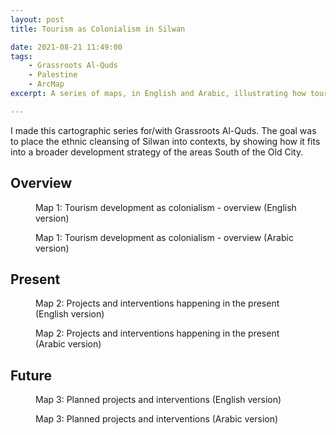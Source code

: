 ```yaml
---
layout: post
title: Tourism as Colonialism in Silwan

date: 2021-08-21 11:49:00
tags:
    - Grassroots Al-Quds
    - Palestine
    - ArcMap
excerpt: A series of maps, in English and Arabic, illustrating how tourism development is used for ethnic cleansing in Silwan.

---
```


I made this cartographic series for/with Grassroots Al-Quds. The goal was to place the ethnic cleansing of Silwan into contexts, by showing how it fits into a broader development strategy of the areas South of the Old City. 

## Overview

<figure class="align-center">
  <img src="{{ '/img/Silwan-2.3-map1-EN.jpg' | absolute_url }}" alt="">
    <figcaption>
	 Map 1: Tourism development as colonialism - overview (English version)
	</figcaption>
</figure>

<figure class="align-center">
  <img src="{{ '/img/Silwan-2.3-map1-AR.jpg' | absolute_url }}" alt="">
  <figcaption>
	 Map 1: Tourism development as colonialism - overview (Arabic version)
	</figcaption>
</figure>

## Present

<figure class="align-center">
  <img src="{{ '/img/Silwan-2.3-map2-EN.jpg' | absolute_url }}" alt="">
    <figcaption>
	 Map 2: Projects and interventions happening in the present (English version)
	</figcaption>
</figure>

<figure class="align-center">
  <img src="{{ '/img/Silwan-2.5-map2-AR.jpg' | absolute_url }}" alt="">
  <figcaption>
	 Map 2: Projects and interventions happening in the present (Arabic version)
	</figcaption>
</figure>

## Future

<figure class="align-center">
  <img src="{{ '/img/Silwan-2.3-map3-EN.jpg' | absolute_url }}" alt="">
    <figcaption>
	 Map 3: Planned projects and interventions (English version)
	</figcaption>
</figure>

<figure class="align-center">
  <img src="{{ '/img/Silwan-2.6-map3-AR.jpg' | absolute_url }}" alt="">
  <figcaption>
	 Map 3: Planned projects and interventions (Arabic version)
	</figcaption>
</figure>